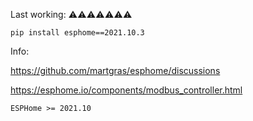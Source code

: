 Last working: ⚠️⚠️⚠️⚠️⚠️⚠️⚠️
```
pip install esphome==2021.10.3
```

Info:

https://github.com/martgras/esphome/discussions

https://esphome.io/components/modbus_controller.html

```
ESPHome >= 2021.10
```
